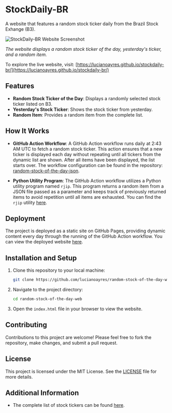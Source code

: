 # StockDaily-BR

A website that features a random stock ticker daily from the Brazil Stock Exhange (B3).

![StockDaily-BR Website Screenshot](https://github.com/user-attachments/assets/3da32d22-025e-47c5-b732-ae0404cc16a0)

_The website displays a random stock ticker of the day, yesterday's ticker, and a random item._

To explore the live website, visit: [https://lucianoayres.github.io/stockdaily-br/](https://lucianoayres.github.io/stockdaily-br/)

## Features

-   **Random Stock Ticker of the Day**: Displays a randomly selected stock ticker listed on B3.
-   **Yesterday's Stock Ticker**: Shows the stock ticker from yesterday.
-   **Random Item**: Provides a random item from the complete list.

## How It Works

-   **GitHub Action Workflow**: A GitHub Action workflow runs daily at 2:43 AM UTC to fetch a random stock ticker. This action ensures that a new ticker is displayed each day without repeating until all tickers from the dynamic list are shown. After all items have been displayed, the list starts over. The workflow configuration can be found in the repository: [random-stock-of-the-day-json](https://github.com/lucianoayres/random-stock-of-the-day-json).

-   **Python Utility Program**: The GitHub Action workflow utilizes a Python utility program named `rjip`. This program returns a random item from a JSON file passed as a parameter and keeps track of previously returned items to avoid repetition until all items are exhausted. You can find the `rjip` utility [here](https://github.com/lucianoayres/rjip).

## Deployment

The project is deployed as a static site on GitHub Pages, providing dynamic content every day through the running of the GitHub Action workflow. You can view the deployed website [here](https://lucianoayres.github.io/stockdaily-br/).

## Installation and Setup

1. Clone this repository to your local machine:

    ```bash
    git clone https://github.com/lucianoayres/random-stock-of-the-day-web.git
    ```

2. Navigate to the project directory:

    ```bash
    cd random-stock-of-the-day-web
    ```

3. Open the `index.html` file in your browser to view the website.

## Contributing

Contributions to this project are welcome! Please feel free to fork the repository, make changes, and submit a pull request.

## License

This project is licensed under the MIT License. See the [LICENSE](https://github.com/lucianoayres/stockdaily-br/blob/main/LICENSE) file for more details.

## Additional Information

-   The complete list of stock tickers can be found [here](https://github.com/lucianoayres/brazil-stocks-tickers-json).
